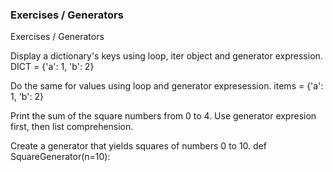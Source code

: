 ### Exercises / Generators

Exercises / Generators

Display a dictionary's keys using loop, iter object and generator expression.
    DICT = {'a': 1, 'b': 2}

Do the same for values using loop and generator expresession.
    items = {'a': 1, 'b': 2}

Print the sum of the square numbers from 0 to 4.
  Use generator expresion first, then list comprehension.

Create a generator that yields squares of numbers 0 to 10.
    def SquareGenerator(n=10):   
